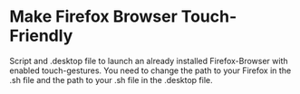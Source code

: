 # Make Firefox Browser Touch-Friendly

Script and .desktop file to launch an already installed Firefox-Browser with enabled touch-gestures.
You need to change the path to your Firefox in the .sh file and the path to your .sh file in the .desktop file.
